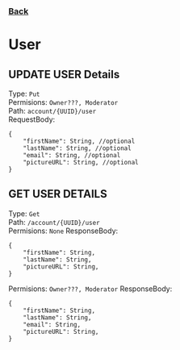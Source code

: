 ### [Back](./Main.md)

# User

## **UPDATE USER Details**

Type: `Put`  
Permisions: `Owner???, Moderator`  
Path: `account/{UUID}/user`  
RequestBody:

```
{
    "firstName": String, //optional
    "lastName": String, //optional
    "email": String, //optional
    "pictureURL": String, //optional
}
```

## **GET USER DETAILS**

Type: `Get`  
Path: `/account/{UUID}/user`  
Permisions: `None`
ResponseBody:

```
{
    "firstName": String,
    "lastName": String,
    "pictureURL": String,
}
```
Permisions: `Owner???, Moderator`
ResponseBody:

```
{
    "firstName": String,
    "lastName": String,
    "email": String,
    "pictureURL": String,
}
```

